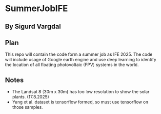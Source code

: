 # SummerJobIFE
## By Sigurd Vargdal

## Plan
This repo will contain the code form a summer job as IFE 2025. 
The code will include usage of Google earth engine and use deep learning to identify the location of all floating photovoltaic (FPV) systems in the world. 

## Notes
- The Landsat 8 (30m x 30m) has too low resolution to show the solar plants. (17.8.2025) 
- Yang et al. dataset is tensorflow formed, so must use tensorflow on those samples.
